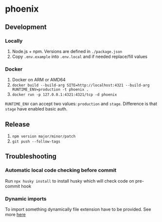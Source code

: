 # phoenix

## Development

### Locally

1. Node.js + npm. Versions are defined in `./package.json`
2. Copy `.env.example` into `.env.local` and if needed replace/fill values

### Docker

1. Docker on ARM or AMD64
2. `docker build --build-arg SITE=http://localhost:4321 --build-arg RUNTIME_ENV=production -t phoenix .`
3. `docker run -p 127.0.0.1:4321:4321/tcp -d phoenix`

`RUNTIME_ENV` can accept two values: `production` and `stage`. Difference is that `stage` have enabled basic auth.

## Release

1. `npm version major/minor/patch`
2. `git push --follow-tags`

## Troubleshooting

### Automatic local code checking before commit

Run `npx husky install` to install husky which will check code on pre-commit hook

### Dynamic imports

To import something dynamically file extension have to be provided. See more [here](https://github.com/withastro/astro/issues/3373)
